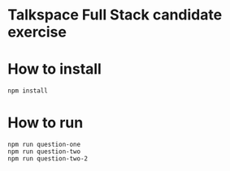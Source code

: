 # Talkspace Full Stack candidate exercise

# How to install

    npm install

# How to run

    npm run question-one
    npm run question-two
    npm run question-two-2
